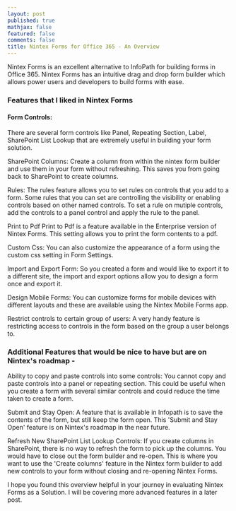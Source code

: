 ```yaml
---
layout: post
published: true
mathjax: false
featured: false
comments: false
title: Nintex Forms for Office 365 - An Overview
---
```

Nintex Forms is an excellent alternative to InfoPath for building forms in Office 365. Nintex Forms has an intuitive drag and drop form builder which allows power users and developers to build forms with ease.

### Features that I liked in Nintex Forms  


#### Form Controls:
There are several form controls like Panel, Repeating Section, Label, SharePoint List Lookup that are extremely useful in building your form solution.

SharePoint Columns:
Create a column from within the nintex form builder and use them in your form without refreshing. This saves you from going back to SharePoint to create columns. 

Rules:
The rules feature allows you to set rules on controls that you add to a form. Some rules that you can set are controlling the visibility or enabling controls based on other named controls. To set a rule on mutiple controls, add the controls to a panel control and apply the rule to the panel.

Print to Pdf
Print to Pdf is a feature available in the Enterprise version of Nintex Forms. This setting allows you to print the form contents to a pdf.

Custom Css:
You can also customize the appearance of a form using the custom css setting in Form Settings.

Import and Export Form:
So you created a form and would like to export it to a different site, the import and export options allow you to design a form once and export it.

Design Mobile Forms:
You can customize forms for mobile devices with different layouts and these are available using the Nintex Mobile Forms app.

Restrict controls to certain group of users:
A very handy feature is restricting access to controls in the form based on the group a user belongs to.

### Additional Features that would be nice to have but are on Nintex's roadmap -

Ability to copy and paste controls into some controls: You cannot copy and paste controls into a panel or repeating section. This could be useful when you create a form with several similar controls and could reduce the time taken to create a form.

Submit and Stay Open: A feature that is available in Infopath is to save the contents of the form, but still keep the form open. This 'Submit and Stay Open' feature is on Nintex's roadmap in the near future.

Refresh New SharePoint List Lookup Controls: If you create columns in SharePoint, there is no way to refresh the form to pick up the columns. You would have to close out the form builder and re-open. This is where you want to use the 'Create columns' feature in the Nintex form builder to add new controls to your form without closing and re-opening Nintex Forms.

I hope you found this overview helpful in your journey in evaluating Nintex Forms as a Solution. I will be covering more advanced features in a later post.
